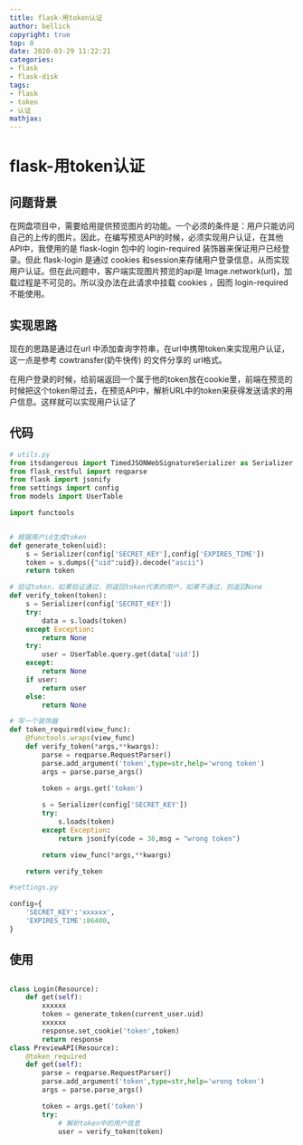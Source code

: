 ```yaml
---
title: flask-用token认证
author: bellick
copyright: true
top: 0
date: 2020-03-29 11:22:21
categories:
- flask
- flask-disk
tags:
- flask
- token
- 认证
mathjax:
---
```


# flask-用token认证

## 问题背景

在网盘项目中，需要给用提供预览图片的功能。一个必须的条件是：用户只能访问自己的上传的图片。因此，在编写预览API的时候，必须实现用户认证，在其他API中，我使用的是 flask-login 包中的 login-required 装饰器来保证用户已经登录。但此 flask-login 是通过 cookies 和session来存储用户登录信息，从而实现用户认证。但在此问题中，客户端实现图片预览的api是  Image.network(url)，加载过程是不可见的。所以没办法在此请求中挂载 cookies ，因而 login-required 不能使用。

## 实现思路

现在的思路是通过在url 中添加查询字符串，在url中携带token来实现用户认证，这一点是参考 cowtransfer(奶牛快传) 的文件分享的 url格式。

在用户登录的时候，给前端返回一个属于他的token放在cookie里，前端在预览的时候把这个token带过去，在预览API中，解析URL中的token来获得发送请求的用户信息。这样就可以实现用户认证了


## 代码

```python
# utils.py
from itsdangerous import TimedJSONWebSignatureSerializer as Serializer
from flask_restful import reqparse
from flask import jsonify
from settings import config
from models import UserTable

import functools


# 根据用户id生成token
def generate_token(uid):
	s = Serializer(config['SECRET_KEY'],config['EXPIRES_TIME'])
	token = s.dumps({"uid":uid}).decode("ascii")
	return token

# 验证token，如果验证通过，则返回token代表的用户，如果不通过，则返回None
def verify_token(token):
	s = Serializer(config['SECRET_KEY'])
	try:
		data = s.loads(token)
	except Exception:
		return None
	try:
		user = UserTable.query.get(data['uid'])
	except:
		return None
	if user:
		return user
	else:
		return None

# 写一个装饰器
def token_required(view_func):
	@functools.wraps(view_func)
	def verify_token(*args,**kwargs):
		parse = reqparse.RequestParser()
		parse.add_argument('token',type=str,help='wrong token')
		args = parse.parse_args()

		token = args.get('token')
		
		s = Serializer(config['SECRET_KEY'])
		try:
			s.loads(token)
		except Exception:
			return jsonify(code = 38,msg = "wrong token")

		return view_func(*args,**kwargs)

	return verify_token


```

```python
#settings.py

config={
	'SECRET_KEY':'xxxxxx',
	'EXPIRES_TIME':86400,
}
```

## 使用

```python

class Login(Resource):
	def get(self):
		xxxxxx
		token = generate_token(current_user.uid)
		xxxxxx
		response.set_cookie('token',token)
		return response
class PreviewAPI(Resource):
	@token_required
	def get(self):
		parse = reqparse.RequestParser()
		parse.add_argument('token',type=str,help='wrong token')
		args = parse.parse_args()

		token = args.get('token')
		try:
			# 解析token中的用户信息
			user = verify_token(token)


```